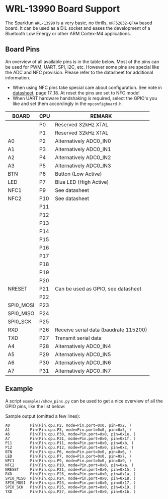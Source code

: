# WRL-13990 Board Support

The Sparkfun `WRL-13990` is a very basic, no thrills, `nRF52832-QFAA` based board. It can be used as a DIL socket and eases the development of a Bluetooth Low Energy or other ARM Cortex-M4 applications.

## Board Pins
An overview of all available pins is in the table below. Most of the pins can be used for PWM, UART, SPI, I2C, etc. However some pins are special like the ADC and NFC provision. Please refer to the datasheet for additional information.

- When using NFC pins take special care about configuration. See note in [datasheet](http://infocenter.nordicsemi.com/pdf/nRF52832_PS_v1.4.pdf), page 17..18. At reset the pins are set to NFC mode!
- When UART hardware handshaking is required, select the GPIO's you like and set them accordingly in the `mpconfigboard.h`.


BOARD | CPU | REMARK
---|---|---
    |P0 | Reserved 32kHz XTAL
    |P1 | Reserved 32kHz XTAL
A0  |P2 | Alternatively ADC0_IN0
A1  |P3 | Alternatively ADC0_IN1
A2  |P4 | Alternatively ADC0_IN2
A3  |P5 | Alternatively ADC0_IN3
BTN |P6 | Button (Low Active)
LED |P7 | Blue LED (High Active)
NFC1|P9 | See datasheet
NFC2|P10| See datasheet
    |P11|
    |P12|
    |P13|
    |P14|
    |P15|
    |P16|
    |P17|
    |P18|
    |P19|
    |P20|
NRESET|P21| Can be used as GPIO, see datasheet
    |P22|
SPI0_MOSI|P23|
SPI0_MISO|P24|
SPI0_SCK |P25|
RXD |P26| Receive serial data (baudrate 115200)
TXD |P27| Transmit serial data
A4  |P28| Alternatively ADC0_IN4
A5  |P29| Alternatively ADC0_IN5
A6  |P30| Alternatively ADC0_IN6
A7  |P31| Alternatively ADC0_IN7

## Example
A script `examples/show_pins.py` can be used to get a nice overview of all the GPIO pins, like the list below:  

Sample output (omitted a few lines):

```
A0         Pin(Pin.cpu.P2, mode=Pin.port=0x0, pin=0x2, )
A1         Pin(Pin.cpu.P3, mode=Pin.port=0x0, pin=0x3, )
A6         Pin(Pin.cpu.P30, mode=Pin.port=0x0, pin=0x1e, )
A7         Pin(Pin.cpu.P31, mode=Pin.port=0x0, pin=0x1f, )
P11        Pin(Pin.cpu.P11, mode=Pin.port=0x0, pin=0xb, )
P12        Pin(Pin.cpu.P12, mode=Pin.port=0x0, pin=0xc, )
BTN        Pin(Pin.cpu.P6, mode=Pin.port=0x0, pin=0x6, )
LED        Pin(Pin.cpu.P7, mode=Pin.port=0x0, pin=0x7, )
NFC1       Pin(Pin.cpu.P9, mode=Pin.port=0x0, pin=0x9, )
NFC2       Pin(Pin.cpu.P10, mode=Pin.port=0x0, pin=0xa, )
NRESET     Pin(Pin.cpu.P21, mode=Pin.port=0x0, pin=0x15, )
RXD        Pin(Pin.cpu.P26, mode=Pin.port=0x0, pin=0x1a, )
SPI0_MISO  Pin(Pin.cpu.P24, mode=Pin.port=0x0, pin=0x18, )
SPI0_MOSI  Pin(Pin.cpu.P23, mode=Pin.port=0x0, pin=0x17, )
SPI0_SCK   Pin(Pin.cpu.P25, mode=Pin.port=0x0, pin=0x19, )
TXD        Pin(Pin.cpu.P27, mode=Pin.port=0x0, pin=0x1b, )
```
